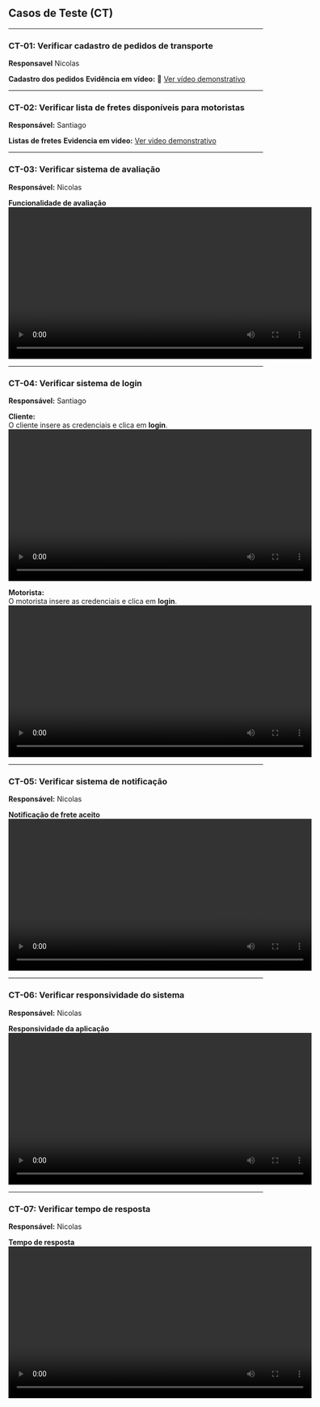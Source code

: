 ## Casos de Teste (CT)

---

### CT-01: Verificar cadastro de pedidos de transporte 
**Responsavel** Nicolas

**Cadastro dos pedidos**
**Evidência em vídeo:** 🎥 [Ver vídeo demonstrativo](https://github.com/user-attachments/assets/5ba0a86b-9229-4427-836d-e0b71fb3159a)

---

### CT-02: Verificar lista de fretes disponíveis para motoristas  
**Responsável:** Santiago

**Listas de fretes**
**Evidencia em video:** [Ver video demonstrativo](https://github.com/user-attachments/assets/7b0896ff-48ec-4e8b-994f-df9c7f1abe62)

---

### CT-03: Verificar sistema de avaliação  
**Responsável:** Nicolas

**Funcionalidade de avaliação**
<video controls width="600">
  <source src="https://github.com/ICEI-PUC-Minas-PMV-SI/pmv-si-2025-1-pe1-t5-g4-turma5/raw/main/docs/vid/sistema%20de%20avalia%C3%A7%C3%A3o.mp4" type="video/mp4">
  Seu navegador não suporta o elemento de vídeo.
</video>

---

### CT-04: Verificar sistema de login  
**Responsável:** Santiago  

**Cliente:**  
O cliente insere as credenciais e clica em **login**.  
<video controls width="600">
  <source src="https://github.com/ICEI-PUC-Minas-PMV-SI/pmv-si-2025-1-pe1-t5-g4-turma5/raw/main/docs/vid/loginclientefun.mp4" type="video/mp4">
  Seu navegador não suporta o elemento de vídeo.
</video>

**Motorista:**  
O motorista insere as credenciais e clica em **login**.  
<video controls width="600">
  <source src="https://github.com/ICEI-PUC-Minas-PMV-SI/pmv-si-2025-1-pe1-t5-g4-turma5/raw/main/docs/vid/loginmotoristafun.mp4" type="video/mp4">
  Seu navegador não suporta o elemento de vídeo.
</video>

---

### CT-05: Verificar sistema de notificação  
**Responsável:** Nicolas

**Notificação de frete aceito**
<video controls width="600">
  <source src="https://github.com/ICEI-PUC-Minas-PMV-SI/pmv-si-2025-1-pe1-t5-g4-turma5/raw/main/docs/vid/funcionalidade%20de%20notifica%C3%A7%C3%A3o.mp4" type="video/mp4">
  Seu navegador não suporta o elemento de vídeo.
</video>

---

### CT-06: Verificar responsividade do sistema  
**Responsável:** Nicolas

**Responsividade da aplicação**
<video controls width="600">
  <source src="https://github.com/ICEI-PUC-Minas-PMV-SI/pmv-si-2025-1-pe1-t5-g4-turma5/raw/main/docs/vid/responsividade.mp4" type="video/mp4">
  Seu navegador não suporta o elemento de vídeo.
</video>

---

### CT-07: Verificar tempo de resposta  
**Responsável:** Nicolas

**Tempo de resposta**
<video controls width="600">
  <source src="https://github.com/ICEI-PUC-Minas-PMV-SI/pmv-si-2025-1-pe1-t5-g4-turma5/raw/main/docs/vid/tempo%20de%20resposta.mp4" type="video/mp4">
  Seu navegador não suporta o elemento de vídeo.
</video>
